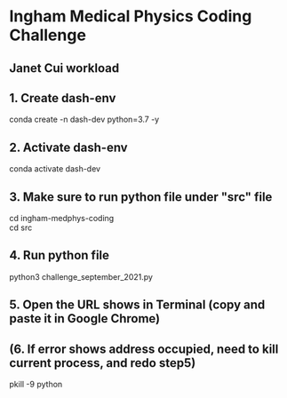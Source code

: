 # Ingham Medical Physics Coding Challenge

## Janet Cui workload 

## 1. Create dash-env 
conda create -n dash-dev python=3.7 -y

## 2. Activate dash-env
conda activate dash-dev

## 3. Make sure to run python file under "src" file
cd ingham-medphys-coding <br />
cd src

## 4. Run python file
python3 challenge_september_2021.py

## 5. Open the URL shows in Terminal (copy and paste it in Google Chrome)

## (6. If error shows address occupied, need to kill current process, and redo step5)
pkill -9 python


